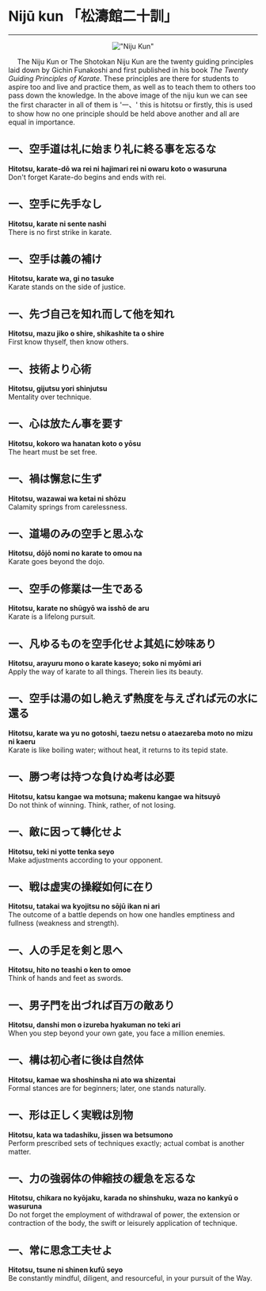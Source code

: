 # Nijū kun 「松濤館二十訓」
---
<center>

 !["Niju Kun"](/main/images/Nijukun.gif)

</center>


&emsp; The Niju Kun or The Shotokan Niju Kun are the twenty guiding principles laid down by Gichin Funakoshi and first published in his book *The Twenty Guiding Principles of Karate*. These principles are there for students to aspire too and live and practice them, as well as to teach them to others too pass down the knowledge. In the above image of the niju kun we can see the first character in all of them is '一、' this is hitotsu or firstly, this is used to show how no one principle should be held above another and all are equal in importance.

## 一、空手道は礼に始まり礼に終る事を忘るな<br>
**Hitotsu, karate-dō wa rei ni hajimari rei ni owaru koto o wasuruna<br>**
Don't forget Karate-do begins and ends with rei.<br>

## 一、空手に先手なし<br>
**Hitotsu, karate ni sente nashi<br>**
There is no first strike in karate.<br>

## 一、空手は義の補け<br>
**Hitotsu, karate wa, gi no tasuke<br>**
Karate stands on the side of justice.<br>

## 一、先づ自己を知れ而して他を知れ<br>
**Hitotsu, mazu jiko o shire, shikashite ta o shire<br>**
First know thyself, then know others.<br>

## 一、技術より心術<br>
**Hitotsu, gijutsu yori shinjutsu<br>**
Mentality over technique.<br>

## 一、心は放たん事を要す<br>
**Hitotsu, kokoro wa hanatan koto o yōsu<br>**
The heart must be set free.<br>

## 一、禍は懈怠に生ず<br>
**Hitotsu, wazawai wa ketai ni shōzu<br>**
Calamity springs from carelessness.<br>

## 一、道場のみの空手と思ふな<br>
**Hitotsu, dōjō nomi no karate to omou na<br>**
Karate goes beyond the dojo.<br>

## 一、空手の修業は一生である<br>
**Hitotsu, karate no shūgyō wa isshō de aru<br>**
Karate is a lifelong pursuit.<br>

## 一、凡ゆるものを空手化せよ其処に妙味あり<br>
**Hitotsu, arayuru mono o karate kaseyo; soko ni myōmi ari<br>**
Apply the way of karate to all things. Therein lies its beauty.<br>

## 一、空手は湯の如し絶えず熱度を与えざれば元の水に還る<br>
**Hitotsu, karate wa yu no gotoshi, taezu netsu o ataezareba moto no mizu ni kaeru<br>**
Karate is like boiling water; without heat, it returns to its tepid state.<br>

## 一、勝つ考は持つな負けぬ考は必要<br>
**Hitotsu, katsu kangae wa motsuna; makenu kangae wa hitsuyō<br>**
Do not think of winning. Think, rather, of not losing.<br>

## 一、敵に因って轉化せよ<br>
**Hitotsu, teki ni yotte tenka seyo<br>**
Make adjustments according to your opponent.<br>

## 一、戦は虚実の操縦如何に在り<br>
**Hitotsu, tatakai wa kyojitsu no sōjū ikan ni ari<br>**
The outcome of a battle depends on how one handles emptiness and fullness (weakness and strength).<br>

## 一、人の手足を剣と思へ<br>
**Hitotsu, hito no teashi o ken to omoe<br>**
Think of hands and feet as swords.<br>

## 一、男子門を出づれば百万の敵あり<br>
**Hitotsu, danshi mon o izureba hyakuman no teki ari<br>**
When you step beyond your own gate, you face a million enemies.<br>

## 一、構は初心者に後は自然体<br>
**Hitotsu, kamae wa shoshinsha ni ato wa shizentai<br>**
Formal stances are for beginners; later, one stands naturally.<br>

## 一、形は正しく実戦は別物<br>
**Hitotsu, kata wa tadashiku, jissen wa betsumono<br>**
Perform prescribed sets of techniques exactly; actual combat is another matter.<br>

## 一、力の強弱体の伸縮技の緩急を忘るな<br>
**Hitotsu, chikara no kyōjaku, karada no shinshuku, waza no kankyū o wasuruna<br>**
Do not forget the employment of withdrawal of power, the extension or contraction of the body, the swift or leisurely application of technique.<br>

## 一、常に思念工夫せよ<br>
**Hitotsu, tsune ni shinen kufū seyo<br>**
Be constantly mindful, diligent, and resourceful, in your pursuit of the Way.<br>

<!---
1. &emsp; Rei as we commonly know it just means bow however, in reality it means a lot more than just the simply act of bowing, it means to respect, to show gratitude not only towards others but towards ones self. 

&emsp; *'Without rei there is disorder'* , combat sports without rei are not arts but solely violence, technique without rei is solely brute strength and as a human without value.

2. &emsp; Karate is an art of defensive measures, it's sole purpose is to arm oneself with the ability to protect themselves, as such karate is not to be used in an offensive manor. A respectable karateka is not to instigate violence and not to attack unprovoked.

3. &emsp; Justice is the fairness of that what is right. It is important for a karateka to comprehend that what is right or wrong to the be able to act on the side of fairness and act of just honesty and integrity. 

4. &emsp; Aristotle said, that *'knowing yourself is the beginning of wisdom'*, it brings wisdom of your own being, it brings self awareness and it brings self consciousness. Having all these moulds how we interact with people and how we control ourselves. 

&emsp; Once we know how to control our selves, only then can we think of looking at others and how they work and act. Only a karateka that knows thyself is able to act against another with clarity.

5. &emsp; In a combative or defensive situation technique is very import, how ever this principle shows us how karate is more than just technique, karate is within the student. gijutsu yori shinjutsu tells us that before all else we need to have mental presence and be fully aware of everything. 

&emsp; When a Karateka places mind over skill, only then will the skill reach it full potential. 

-->